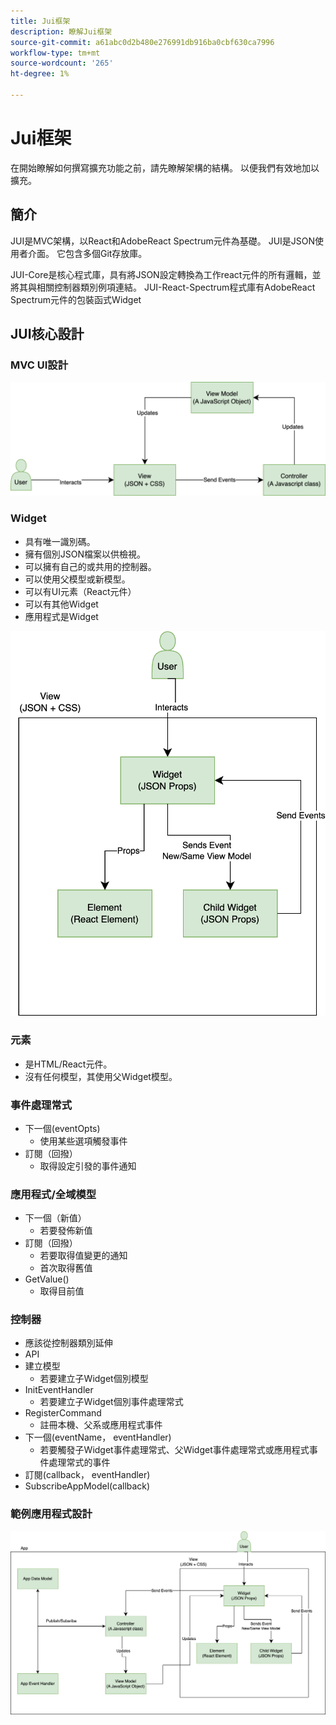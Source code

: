 ```yaml
---
title: Jui框架
description: 瞭解Jui框架
source-git-commit: a61abc0d2b480e276991db916ba0cbf630ca7996
workflow-type: tm+mt
source-wordcount: '265'
ht-degree: 1%

---
```


# Jui框架

在開始瞭解如何撰寫擴充功能之前，請先瞭解架構的結構。
以便我們有效地加以擴充。

## 簡介

JUI是MVC架構，以React和AdobeReact Spectrum元件為基礎。 JUI是JSON使用者介面。 它包含多個Git存放庫。

JUI-Core是核心程式庫，具有將JSON設定轉換為工作react元件的所有邏輯，並將其與相關控制器類別例項連結。
JUI-React-Spectrum程式庫有AdobeReact Spectrum元件的包裝函式Widget

## JUI核心設計

### MVC UI設計

![JUI MVC流程](./imgs/jui-mvc-flow.png)

### Widget

- 具有唯一識別碼。
- 擁有個別JSON檔案以供檢視。
- 可以擁有自己的或共用的控制器。
- 可以使用父模型或新模型。
- 可以有UI元素（React元件）
- 可以有其他Widget
- 應用程式是Widget

![JUI Widget](./imgs/jui-widget.png)

### 元素

- 是HTML/React元件。
- 沒有任何模型，其使用父Widget模型。

### 事件處理常式

- 下一個(eventOpts)
   - 使用某些選項觸發事件
- 訂閱（回撥）
   - 取得設定引發的事件通知

### 應用程式/全域模型

- 下一個（新值）
   - 若要發佈新值
- 訂閱（回撥）
   - 若要取得值變更的通知
   - 首次取得舊值
- GetValue()
   - 取得目前值

### 控制器

- 應該從控制器類別延伸
- API
- 建立模型
   - 若要建立子Widget個別模型
- InitEventHandler
   - 若要建立子Widget個別事件處理常式
- RegisterCommand
   - 註冊本機、父系或應用程式事件
- 下一個(eventName， eventHandler)
   - 若要觸發子Widget事件處理常式、父Widget事件處理常式或應用程式事件處理常式的事件
- 訂閱(callback， eventHandler)
- SubscribeAppModel(callback)

### 範例應用程式設計

![範例應用程式](./imgs/jui-sample-app.png)
